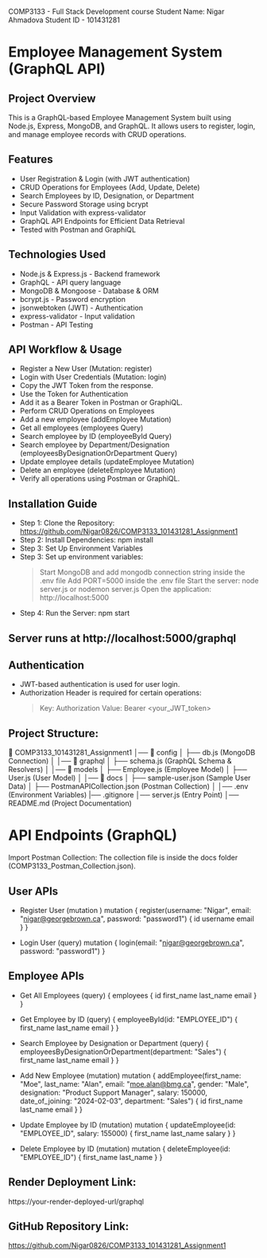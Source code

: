COMP3133 - Full Stack Development course
Student Name: Nigar Ahmadova
Student ID - 101431281

# Employee Management System (GraphQL API)

## Project Overview
This is a GraphQL-based Employee Management System built using Node.js, Express, MongoDB, and GraphQL. It allows users to register, login, and manage employee records with CRUD operations.

## Features
 - User Registration & Login (with JWT authentication)  
 - CRUD Operations for Employees (Add, Update, Delete)  
 - Search Employees by ID, Designation, or Department  
 - Secure Password Storage using bcrypt  
 - Input Validation with express-validator  
 - GraphQL API Endpoints for Efficient Data Retrieval  
 - Tested with Postman and GraphiQL 


## Technologies Used
 - Node.js & Express.js - Backend framework
 - GraphQL - API query language
 - MongoDB & Mongoose - Database & ORM
 - bcrypt.js - Password encryption
 - jsonwebtoken (JWT) - Authentication
 - express-validator - Input validation
 - Postman - API Testing

## API Workflow & Usage 
 - Register a New User (Mutation: register)
 - Login with User Credentials (Mutation: login)
 - Copy the JWT Token from the response.
 - Use the Token for Authentication
 - Add it as a Bearer Token in Postman or GraphiQL.
 - Perform CRUD Operations on Employees
 - Add a new employee (addEmployee Mutation)
 - Get all employees (employees Query)
 - Search employee by ID (employeeById Query)
 - Search employee by Department/Designation (employeesByDesignationOrDepartment Query)
 - Update employee details (updateEmployee Mutation)
 - Delete an employee (deleteEmployee Mutation)
 - Verify all operations using Postman or GraphiQL.

## Installation Guide
 - Step 1: Clone the Repository: https://github.com/Nigar0826/COMP3133_101431281_Assignment1 
 - Step 2: Install Dependencies: npm install
 - Step 3: Set Up Environment Variables
 - Step 3: Set up environment variables: 
    > Start MongoDB and add mongodb connection string inside the .env file
    > Add PORT=5000 inside the .env file
    > Start the server: node server.js or nodemon server.js
    > Open the application: http://localhost:5000
 - Step 4: Run the Server: npm start

## Server runs at http://localhost:5000/graphql

## Authentication
 - JWT-based authentication is used for user login.
 - Authorization Header is required for certain operations:
    > Key: Authorization
    > Value: Bearer <your_JWT_token>

## Project Structure: 
📁 COMP3133_101431281_Assignment1
│── 📁 config
│   ├── db.js (MongoDB Connection)
│
│── 📁 graphql
│   ├── schema.js (GraphQL Schema & Resolvers)
│
│── 📁 models
│   ├── Employee.js (Employee Model)
│   ├── User.js (User Model)
│
│── 📁 docs
│   ├── sample-user.json (Sample User Data)
│   ├── PostmanAPICollection.json (Postman Collection)
│
│── .env (Environment Variables)
|── .gitignore 
│── server.js (Entry Point)
│── README.md (Project Documentation)

# API Endpoints (GraphQL)
Import Postman Collection: The collection file is inside the docs folder (COMP3133_Postman_Collection.json).
## User APIs
 - Register User (mutation  )
mutation {
  register(username: "Nigar", email: "nigar@georgebrown.ca", password: "password1") {
    id
    username
    email
  }
}

 - Login User (query)
mutation {
  login(email: "nigar@georgebrown.ca", password: "password1")
}

## Employee APIs
 - Get All Employees (query)
{
employees {
    id
    first_name
    last_name
    email
  }
}

 - Get Employee by ID (query)
{
employeeById(id: "EMPLOYEE_ID") {
    first_name
    last_name
    email
  }
}

 - Search Employee by Designation or Department (query)
{
employeesByDesignationOrDepartment(department: "Sales") {
    first_name
    last_name
    email
  }
}

 - Add New Employee (mutation)
mutation {
  addEmployee(first_name: "Moe", last_name: "Alan", email: "moe.alan@bmg.ca", gender: "Male", designation: "Product Support Manager", salary: 150000, date_of_joining: "2024-02-03", department: "Sales") {
    id
    first_name
    last_name
    email
  }
}

 - Update Employee by ID (mutation)
mutation {
  updateEmployee(id: "EMPLOYEE_ID", salary: 155000) {
    first_name
    last_name
    salary
  }
}

 - Delete Employee by ID (mutation)
mutation {
  deleteEmployee(id: "EMPLOYEE_ID") {
    first_name
    last_name
  }
}

## Render Deployment Link: 
https://your-render-deployed-url/graphql

## GitHub Repository Link: 
https://github.com/Nigar0826/COMP3133_101431281_Assignment1

